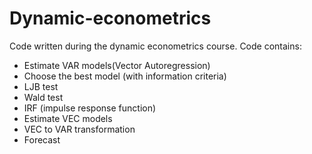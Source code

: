 # Dynamic-econometrics
Code written during the dynamic econometrics course. Code contains:
* Estimate VAR models(Vector Autoregression)
* Choose the best model (with information criteria)
* LJB test
* Wald test
* IRF (impulse response function)
* Estimate VEC models
* VEC to VAR transformation
* Forecast
